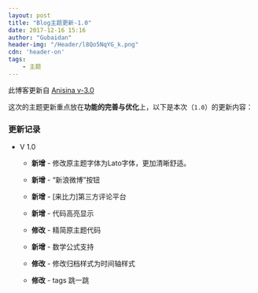 ```yaml
---
layout: post
title: "Blog主题更新-1.0"
date: 2017-12-16 15:16
author: "Gubaidan"
header-img: "/Header/l8Qo5NqYG_k.png"
cdn: 'header-on' 
tags: 
	- 主题
---
```


此博客更新自 [Anisina v-3.0](https://github.com/Gubaidan/hexo-theme-Anisina)

这次的主题更新重点放在**功能的完善与优化**上，以下是本次（<code>1.0</code>）的更新内容：    

### 更新记录

* V 1.0 
  * **新增** - 修改原主题字体为Lato字体，更加清晰舒适。

  * **新增** - “新浪微博”按钮

  * **新增** - [来比力]第三方评论平台

  * **新增** - 代码高亮显示

  * **修改** - 精简原主题代码

  * **新增** - 数学公式支持

  * **修改** - 修改归档样式为时间轴样式

  * **修改** - tags 跳一跳

    


